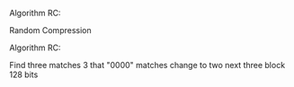 Algorithm RC:

Random Compression

Algorithm RC:

Find three matches 3 that "0000" matches change to two next three block 128 bits
